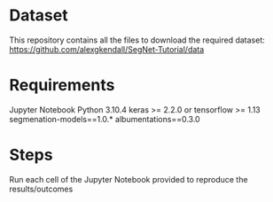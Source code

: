# Dataset

This repository contains all the files to download the required dataset:
https://github.com/alexgkendall/SegNet-Tutorial/data 

# Requirements
 Jupyter Notebook
 Python 3.10.4
 keras >= 2.2.0 or tensorflow >= 1.13 
 segmenation-models==1.0.* 
 albumentations==0.3.0

# Steps
Run each cell of the Jupyter Notebook provided to reproduce the results/outcomes


